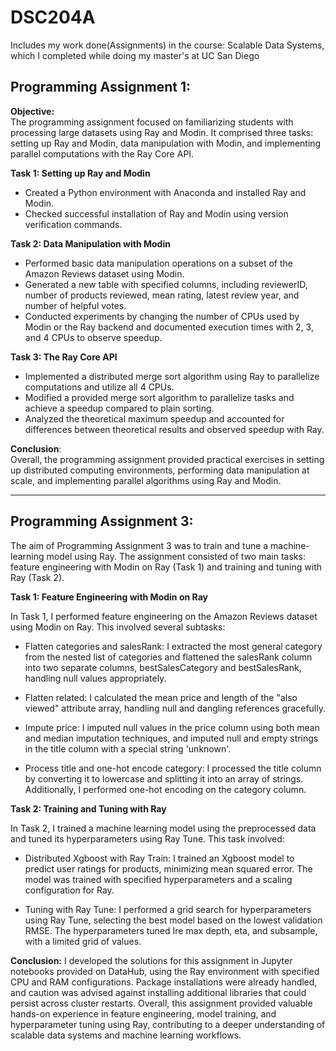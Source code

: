 # DSC204A
Includes my work done(Assignments) in the course: Scalable Data Systems, which I completed while doing my master's at UC San Diego

## Programming Assignment 1:

**Objective:**  
The programming assignment focused on familiarizing students with processing large datasets using Ray and Modin. It comprised three tasks: setting up Ray and Modin, data manipulation with Modin, and implementing parallel computations with the Ray Core API.

**Task 1: Setting up Ray and Modin**

* Created a Python environment with Anaconda and installed Ray and Modin.  
* Checked successful installation of Ray and Modin using version verification commands.  

**Task 2: Data Manipulation with Modin**

* Performed basic data manipulation operations on a subset of the Amazon Reviews dataset using Modin.  
* Generated a new table with specified columns, including reviewerID, number of products reviewed, mean rating, latest review year, and number of helpful votes.  
* Conducted experiments by changing the number of CPUs used by Modin or the Ray backend and documented execution times with 2, 3, and 4 CPUs to observe speedup.  

**Task 3: The Ray Core API**

* Implemented a distributed merge sort algorithm using Ray to parallelize computations and utilize all 4 CPUs.  
* Modified a provided merge sort algorithm to parallelize tasks and achieve a speedup compared to plain sorting.  
* Analyzed the theoretical maximum speedup and accounted for differences between theoretical results and observed speedup with Ray.  

**Conclusion**:  
Overall, the programming assignment provided practical exercises in setting up distributed computing environments, performing data manipulation at scale, and implementing parallel algorithms using Ray and Modin.

***

## Programming Assignment 3:
The aim of Programming Assignment 3 was to train and tune a machine-learning model using Ray. The assignment consisted of two main tasks: feature engineering with Modin on Ray (Task 1) and training and tuning with Ray (Task 2).

**Task 1: Feature Engineering with Modin on Ray**

In Task 1, I performed feature engineering on the Amazon Reviews dataset using Modin on Ray. This involved several subtasks:

* Flatten categories and salesRank: I extracted the most general category from the nested list of categories and flattened the salesRank column into two separate columns, bestSalesCategory and bestSalesRank, handling null values appropriately.

* Flatten related: I calculated the mean price and length of the "also viewed" attribute array, handling null and dangling references gracefully.

* Impute price: I imputed null values in the price column using both mean and median imputation techniques, and imputed null and empty strings in the title column with a special string 'unknown'.

* Process title and one-hot encode category: I processed the title column by converting it to lowercase and splitting it into an array of strings. Additionally, I performed one-hot encoding on the category column.

**Task 2: Training and Tuning with Ray**

In Task 2, I trained a machine learning model using the preprocessed data and tuned its hyperparameters using Ray Tune. This task involved:

* Distributed Xgboost with Ray Train: I trained an Xgboost model to predict user ratings for products, minimizing mean squared error. The model was trained with specified hyperparameters and a scaling configuration for Ray.

* Tuning with Ray Tune: I performed a grid search for hyperparameters using Ray Tune, selecting the best model based on the lowest validation RMSE. The hyperparameters tuned Ire max depth, eta, and subsample, with a limited grid of values.

**Conclusion:**
I developed the solutions for this assignment in Jupyter notebooks provided on DataHub, using the Ray environment with specified CPU and RAM configurations. Package installations were already handled, and caution was advised against installing additional libraries that could persist across cluster restarts.
Overall, this assignment provided valuable hands-on experience in feature engineering, model training, and hyperparameter tuning using Ray, contributing to a deeper understanding of scalable data systems and machine learning workflows.
